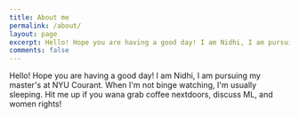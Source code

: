 ```yaml
---
title: About me
permalink: /about/
layout: page
excerpt: Hello! Hope you are having a good day! I am Nidhi, I am pursuing my master's at NYU Courant
comments: false
---
```


Hello! Hope you are having a good day! I am Nidhi, I am pursuing my master's at NYU Courant. When I'm not binge watching, I'm usually sleeping. Hit me up if you wana grab coffee nextdoors, discuss ML, and women rights!

